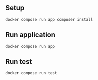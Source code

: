 ## Setup

`
docker compose run app composer install
`

## Run application

`
docker compose run app
`

## Run test

`
docker compose run test
`

